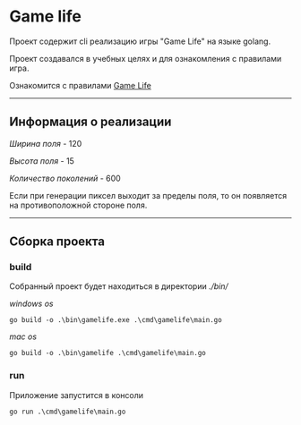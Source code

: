 # Game life


Проект содержит cli реализацию игры "Game Life" на языке golang. 

Проект создавался в учебных целях и для ознакомления с правилами игра.

Ознакомится с правилами [Game Life](https://en.wikipedia.org/wiki/Conway%27s_Game_of_Life)

___

## Информация о реализации


*Ширина поля* - 120

*Высота поля* - 15

*Количество поколений* - 600

Если при генерации пиксел выходит за пределы поля, 
то он появляется на противоположной стороне поля.
___

## Сборка проекта

### build
Собранный проект будет находиться в директории *./bin/*

*windows os*

    go build -o .\bin\gamelife.exe .\cmd\gamelife\main.go

*mac os*

    go build -o .\bin\gamelife .\cmd\gamelife\main.go

### run
Приложение запустится в консоли

    go run .\cmd\gamelife\main.go